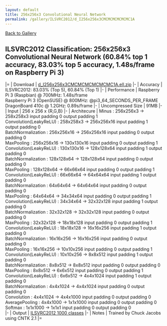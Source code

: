 ```yaml
---
layout: default
title: 256x256x3 Convolutional Neural Network
permalink: /gallery/ILSVRC2012/d_I256x256x3CMCMCMCMCMCMC1A
---
```


[Back to Gallery](/ELL/gallery)

## ILSVRC2012 Classification: 256x256x3 Convolutional Neural Network (60.84% top 1 accuracy, 83.03% top 5 accuracy, 1.48s/frame on Raspberry Pi 3)

|=
| Download | [d_I256x256x3CMCMCMCMCMCMC1A.ell.zip](https://github.com/Microsoft/ELL-models/raw/master/models/ILSVRC2012/d_I256x256x3CMCMCMCMCMCMC1A/d_I256x256x3CMCMCMCMCMCMC1A.ell.zip)
|-
| Accuracy | ILSVRC2012: 83.03% (Top 5), 60.84% (Top 1) 
|-
| Performance | Raspberry Pi 3 (Raspbian) @ 700MHz: 1.48s/frame<br>Raspberry Pi 3 (OpenSUSE) @ 800MHz: @pi3_64_SECONDS_PER_FRAME<br>DragonBoard 410c @ 1.2GHz: 0.89s/frame
|-
| Uncompressed Size | 91MB
|-
| Input | 256 x 256 x {R,G,B}
|-
| Architecure | Minus :  256x256x3  ->  258x258x3  input padding 0  output padding 1<br>Convolution(LeakyReLU) :  258x258x3  ->  256x256x16  input padding 1  output padding 0<br>BatchNormalization :  256x256x16  ->  256x256x16  input padding 0  output padding 0<br>MaxPooling :  256x256x16  ->  130x130x16  input padding 0  output padding 1<br>Convolution(LeakyReLU) :  130x130x16  ->  128x128x64  input padding 1  output padding 0<br>BatchNormalization :  128x128x64  ->  128x128x64  input padding 0  output padding 0<br>MaxPooling :  128x128x64  ->  66x66x64  input padding 0  output padding 1<br>Convolution(LeakyReLU) :  66x66x64  ->  64x64x64  input padding 1  output padding 0<br>BatchNormalization :  64x64x64  ->  64x64x64  input padding 0  output padding 0<br>MaxPooling :  64x64x64  ->  34x34x64  input padding 0  output padding 1<br>Convolution(LeakyReLU) :  34x34x64  ->  32x32x128  input padding 1  output padding 0<br>BatchNormalization :  32x32x128  ->  32x32x128  input padding 0  output padding 0<br>MaxPooling :  32x32x128  ->  18x18x128  input padding 0  output padding 1<br>Convolution(LeakyReLU) :  18x18x128  ->  16x16x256  input padding 1  output padding 0<br>BatchNormalization :  16x16x256  ->  16x16x256  input padding 0  output padding 0<br>MaxPooling :  16x16x256  ->  10x10x256  input padding 0  output padding 1<br>Convolution(LeakyReLU) :  10x10x256  ->  8x8x512  input padding 1  output padding 0<br>BatchNormalization :  8x8x512  ->  8x8x512  input padding 0  output padding 0<br>MaxPooling :  8x8x512  ->  6x6x512  input padding 0  output padding 1<br>Convolution(LeakyReLU) :  6x6x512  ->  4x4x1024  input padding 1  output padding 0<br>BatchNormalization :  4x4x1024  ->  4x4x1024  input padding 0  output padding 0<br>Convolution :  4x4x1024  ->  4x4x1000  input padding 0  output padding 0<br>AveragePooling :  4x4x1000  ->  1x1x1000  input padding 0  output padding 0<br>Softmax :  1x1x1000  ->  1x1x1  input padding 0  output padding 0<br>
|-
| Output | [ILSVRC2012 1000 classes](https://github.com/Microsoft/ELL-models/raw/master/models/ILSVRC2012/ILSVRC2012_labels.txt)
|-
| Notes | Trained by Chuck Jacobs using CNTK 2.1
|=
